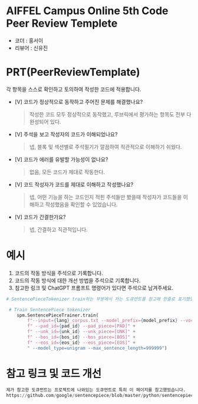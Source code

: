 # AIFFEL Campus Online 5th Code Peer Review Templete
- 코더 : 홍서이
- 리뷰어 : 신유진


# PRT(PeerReviewTemplate) 
각 항목을 스스로 확인하고 토의하여 작성한 코드에 적용합니다.

- [V] 코드가 정상적으로 동작하고 주어진 문제를 해결했나요?
  > 작성한 코드 모두 정상적으로 동작했고, 루브릭에서 평가하는 항목도 전부 다 완성되어 있다.  
- [V] 주석을 보고 작성자의 코드가 이해되었나요?
  > 넵, 블록 및 섹션별로 주석필기가 깔끔하여 직관적으로 이해하기 쉬웠다. 
- [V] 코드가 에러를 유발할 가능성이 없나요?
  > 없음, 모든 코드가 제대로 작동한다.
- [V] 코드 작성자가 코드를 제대로 이해하고 작성했나요?
  > 넵, 어떤 기능을 하는 코드인지 적힌 주석들만 봤을때 작성자가 코드들을 이해하고 작성했음을 확인할 수 있었습니다.
- [V] 코드가 간결한가요?
  > 넵, 간결하고 직관적입니다.
  
# 예시
1. 코드의 작동 방식을 주석으로 기록합니다.
2. 코드의 작동 방식에 대한 개선 방법을 주석으로 기록합니다.
3. 참고한 링크 및 ChatGPT 프롬프트 명령어가 있다면 주석으로 남겨주세요.

```python
# SentencePieceTokenizer train하는 부분에서 저는 도큐먼트를 참고해 한줄로 표기했었는데 한줄씩 푠혈 될 수도 있구나, 코드를 배우고 갑니다.

 # Train SentencePiece tokenizer
    spm.SentencePieceTrainer.train(
        f"--input={lang}_corpus.txt --model_prefix={model_prefix} --vocab_size={vocab_size}" + 
        f" --pad_id={pad_id} --pad_piece=[PAD]" +
        f" --unk_id={unk_id} --unk_piece=[UNK]" +
        f" --bos_id={bos_id} --bos_piece=[BOS]" +
        f" --eos_id={eos_id} --eos_piece=[EOS]" +
        " --model_type=unigram --max_sentence_length=999999")

```

# 참고 링크 및 코드 개선
```python
제가 참고한 도큐먼트는 프로젝트에 나와있는 도큐먼트로 특히 이 페이지를 참고했었습니다.
https://github.com/google/sentencepiece/blob/master/python/sentencepiece_python_module_example.ipynb
```

